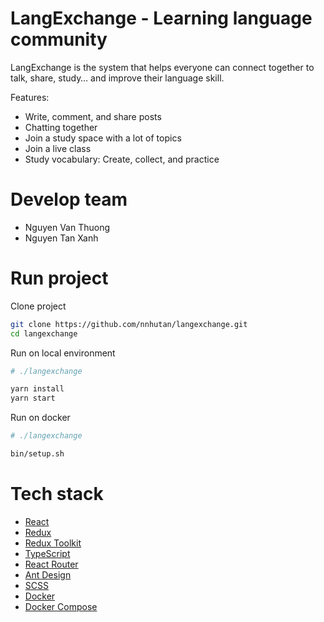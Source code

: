 # LangExchange - Learning language community

LangExchange is the system that helps everyone can connect together to talk, share, study… and improve their language skill.

Features:

- Write, comment, and share posts
- Chatting together
- Join a study space with a lot of topics
- Join a live class
- Study vocabulary: Create, collect, and practice

# Develop team

- Nguyen Van Thuong
- Nguyen Tan Xanh
  
# Run project

Clone project

```bash
git clone https://github.com/nnhutan/langexchange.git
cd langexchange
```

Run on local environment

```bash
# ./langexchange

yarn install
yarn start
```

Run on docker

```bash
# ./langexchange

bin/setup.sh
```

# Tech stack

- [React](https://reactjs.org/)
- [Redux](https://redux.js.org/)
- [Redux Toolkit](https://redux-toolkit.js.org/)
- [TypeScript](https://www.typescriptlang.org/)
- [React Router](https://reactrouter.com/)
- [Ant Design](https://ant.design/)
- [SCSS](https://sass-lang.com/)
- [Docker](https://www.docker.com/)
- [Docker Compose](https://docs.docker.com/compose/)
